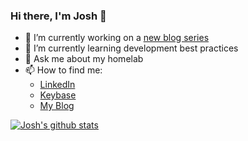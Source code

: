 ### Hi there, I'm Josh 👋

- 🔭 I’m currently working on a [new blog series](https://blog.jmgilman.com/professional-python-applications-getting-started/)
- 🌱 I’m currently learning development best practices
- 💬 Ask me about my homelab
- 📫 How to find me:
  - [LinkedIn](https://www.linkedin.com/in/joshua-g-29083b5b/)
  - [Keybase](https://keybase.io/jmgilman)
  - [My Blog](https://blog.jmgilman.com/)

[![Josh's github stats](https://github-readme-stats.vercel.app/api?username=jmgilman&count_private=true&show_icons=true&theme=radical&hide_rank=false)](https://github.com/anuraghazra/github-readme-stats)
